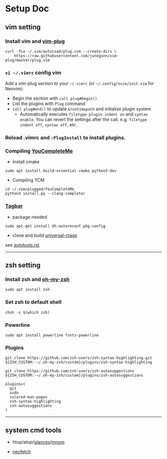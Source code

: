 # Setup Doc

## vim setting

### Install vim and [vim-plug](https://github.com/junegunn/vim-plug)

```shell
curl -fLo ~/.vim/autoload/plug.vim --create-dirs \
    https://raw.githubusercontent.com/junegunn/vim-plug/master/plug.vim
```

### `vi ~/.vimrc` config vim

Add a vim-plug section to your `~/.vimrc` (or `~/.config/nvim/init.vim` for Neovim):

- Begin the section with `call plug#begin()`
- List the plugins with `Plug` command
- `call plug#end()` to update `&runtimepath` and initialize plugin system
  - Automatically executes `filetype plugin indent on` and `syntax enable`.
    You can revert the settings after the call. e.g. `filetype indent off`, `syntax off`, etc.

### Reload .vimrc and `:PlugInstall` to install plugins.

### Compiling [YouCompleteMe](https://github.com/Valloric/YouCompleteMe)

- Install cmake

```shell
sudo apt install build-essential cmake python3-dev
```

- Compiling YCM

```shell
cd ~/.vim/plugged/YouCompleteMe
python3 install.py --clang-completer
```

### [Tagbar](https://github.com/majutsushi/tagbar)

- package needed

```shell
sudo apt-get install dh-autoreconf pkg-config
```

- clone and build [universal-ctags](https://github.com/universal-ctags/ctags)

see [autotools.rst](https://github.com/universal-ctags/ctags/blob/master/docs/autotools.rst)

---

## zsh setting

### Install zsh and [oh-my-zsh](https://github.com/robbyrussell/oh-my-zsh)

```shell
sudo apt install zsh
```

### Set zsh to default shell

```shell
chsh -s $(which zsh)
```

### Powerline

```shell
sudo apt install powerline fonts-powerline
```

### Plugins

```shell
git clone https://github.com/zsh-users/zsh-syntax-highlighting.git ${ZSH_CUSTOM:-~/.oh-my-zsh/custom}/plugins/zsh-syntax-highlighting

git clone https://github.com/zsh-users/zsh-autosuggestions ${ZSH_CUSTOM:-~/.oh-my-zsh/custom}/plugins/zsh-autosuggestions
```

```zshrc
plugins=(
  git
  sudo
  colored-man-pages
  zsh-syntax-highlighting
  zsh-autosuggestions
)
```

---

## system cmd tools

- htop/atop/[glances](https://github.com/nicolargo/glances)/[mnom](http://nmon.sourceforge.net/pmwiki.php)

- [neofetch](https://github.com/dylanaraps/neofetch)
